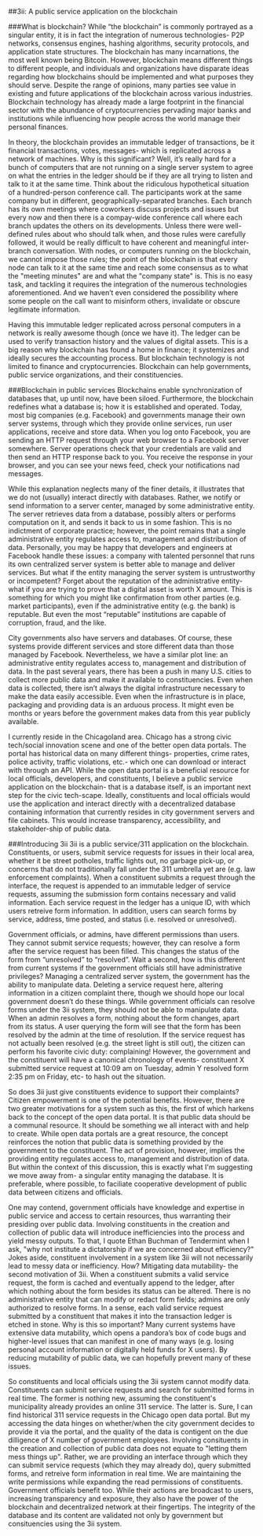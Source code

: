 ##3ii: A public service application on the blockchain 

###What is blockchain?
While “the blockchain” is commonly portrayed as a singular entity, it is in fact the integration of numerous technologies- P2P networks, consensus engines, hashing algorithms, security protocols, and application state structures. The blockchain has many incarnations, the most well known being Bitcoin. However, blockchain means different things to different people, and individuals and organizations have disparate ideas regarding how blockchains should be implemented and what purposes they should serve. Despite the range of opinions, many parties see value in existing and future applications of the blockchain across various industries. Blockchain technology has already made a large footprint in the financial sector with the abundance of cryptocurrencies pervading major banks and institutions while influencing how people across the world manage their personal finances. 

In theory, the blockchain provides an immutable ledger of transactions, be it financial transactions, votes, messages- which is replicated across a network of machines. Why is this significant? Well, it’s really hard for a bunch of computers that are not running on a single server system to agree on what the entries in the ledger should be if they are all trying to listen and talk to it at the same time. Think about the ridiculous hypothetical situation of a hundred-person conference call. The participants work at the same company but in different, geographically-separated branches. Each branch has its own meetings where coworkers discuss projects and issues but every now and then there is a compay-wide conference call where each branch updates the others on its developments. Unless there were well-defined rules about who should talk when, and those rules were carefully followed, it would be really difficult to have coherent and meaningful inter-branch conversation. With nodes, or computers running on the blockchain, we cannot impose those rules; the point of the blockchain is that every node can talk to it at the same time and reach some consensus as to what the "meeting minutes" are and what the "company state" is. This is no easy task, and tackling it requires the integration of the numerous technologies aforementioned. And we haven’t even considered the possibility where some people on the call want to misinform others, invalidate or obscure legitimate information.

Having this immutable ledger replicated across personal computers in a network is really awesome though (once we have it). The ledger can be used to verify transaction history and the values of digital assets. This is a big reason why blockchain has found a home in finance; it systemizes and ideally secures the accounting process. But blockchain technology is not limited to finance and cryptocurrencies. Blockchain can help governments, public service organizations, and their constituencies.

###Blockchain in public services
Blockchains enable synchronization of databases that, up until now, have been siloed. Furthermore, the blockchain redefines what a database is; how it is established and operated. Today, most big companies (e.g. Facebook) and governments manage their own server systems, through which they provide online services, run user applications, receive and store data. When you log onto Facebook, you are sending an HTTP request through your web browser to a Facebook server somewhere. Server operations check that your credentials are valid and then send an HTTP response back to you. You receive the response in your browser, and you can see your news feed, check your notifications nad messages.

While this explanation neglects many of the finer details, it illustrates that we do not (usually) interact directly with databases. Rather, we notify or send information to a server center, managed by some administrative entity. The server retrieves data from a database, possibly alters or performs computation on it, and sends it back to us in some fashion. This is no indictment of corporate practice; however, the point remains that a single administrative entity regulates access to, management and distribution of data. Personally, you may be happy that developers and engineers at Facebook handle these issues: a company with talented personnel that runs its own centralized server system is better able to manage and deliver services. But what if the entity managing the server system is untrustworthy or incompetent? Forget about the reputation of the administrative entity- what if you are trying to prove that a digital asset is worth X amount. This is something for which you might like confirmation from other parties (e.g. market participants), even if the administrative entity (e.g. the bank) is reputable. But even the most “reputable” institutions are capable of corruption, fraud, and the like.

City governments also have servers and databases. Of course, these systems provide different services and store different data than those managed by Facebook. Nevertheless, we have a similar plot line: an administrative entity regulates access to, management and distribution of data. In the past several years, there has been a push in many U.S. cities to collect more public data and make it available to constituencies. Even when data is collected, there isn’t always the digital infrastructure necessary to make the data easily accessible. Even when the infrastructure is in place, packaging and providing data is an arduous process. It might even be months or years before the government makes data from this year publicly available. 

I currently reside in the Chicagoland area. Chicago has a strong civic tech/social innovation scene and one of the better open data portals. The portal has historical data on many different things- properties, crime rates, police activity, traffic violations, etc.- which one can download or interact with through an API. While the open data portal is a beneficial resource for local officials, developers, and constituents, I believe a public service application on the blockchain- that is a database itself, is an important next step for the civic tech-scape. Ideally, constituents and local officials would use the application and interact directly with a decentralized database containing information that currently resides in city government servers and file cabinets. This would increase transparency, accessibility, and stakeholder-ship of public data.

###Introducing 3ii
3ii is a public service/311 application on the blockchain. Constituents, or users, submit service requests for issues in their local area, whether it be street potholes, traffic lights out, no garbage pick-up, or concerns that do not traditionally fall under the 311 umbrella yet are  (e.g. law enforcement complaints). When a constituent submits a request through the interface, the request is appended to an immutable ledger of service requests, assuming the submission form contains necessary and valid information. Each service request in the ledger has a unique ID, with which users retreive form information. In addition, users can search forms by service, address, time posted, and status (i.e. resolved or unresolved). 

Government officials, or admins, have different permissions than users. They cannot submit service requests; however, they can resolve a form after the service request has been filled. This changes the status of the form from “unresolved” to “resolved”. Wait a second, how is this different from current systems if the government officials still have administrative privileges? Managing a centralized server system, the government has the ability to manipulate data. Deleting a service request here, altering information in a citizen complaint there, though we should hope our local government doesn’t do these things. While government officials can resolve forms under the 3ii system, they should not be able to manipulate data. When an admin resolves a form, nothing about the form changes, apart from its status. A user querying the form will see that the form has been resolved by the admin at the time of resolution. If the service request has not actually been resolved  (e.g. the street light is still out), the citizen can perform his favorite civic duty: complaining! However, the government and the constituent will have a canonical chronology of events- constituent X submitted service request at 10:09 am on Tuesday, admin Y resolved form 2:35 pm on Friday, etc- to hash out the situation. 

So does 3ii just give constituents evidence to support their complaints? Citizen empowerment is one of the potential benefits. However, there are two greater motivations for a system such as this, the first of which harkens back to the concept of the open data portal. It is that public data should be a communal resource. It should be something we all interact with and help to create. While open data portals are a great resource, the concept reinforces the notion that public data is something provided by the government to the constituent. The act of provision, however, implies the providing entity regulates access to, management and distribution of data. But within the context of this discussion, this is exactly what I'm suggesting we move away from- a singular entity managing the database. It is preferable, where possible, to faciliate cooperative development of public data between citizens and officials.

One may contend, government officials have knowledge and expertise in public service and access to certain resources, thus warranting their presiding over public data. Involving constituents in the creation and collection of public data will introduce inefficiencies into the process and yield messy outputs. To that, I quote Ethan Buchman of Tendermint when I ask, "why not institute a dictatorship if we are concerned about efficiency?" Jokes aside, constituent involvement in a system like 3ii will not necessarily lead to messy data or inefficiency. How? Mitigating data mutability- the second motivation of 3ii. When a constituent submits a valid service request, the form is cached and eventually append to the ledger, after which nothing about the form besides its status can be altered. There is no administrative entity that can modify or redact form fields; admins are only authorized to resolve forms. In a sense, each valid service request submitted by a constituent that makes it into the transaction ledger is etched in stone. Why is this so important? Many current systems have extensive data mutability, which opens a pandora’s box of code bugs and higher-level issues that can manifest in one of many ways (e.g. losing personal account information or digitally held funds for X users). By reducing mutability of public data, we can hopefully prevent many of these issues. 

So constituents and local officials using the 3ii system cannot modify data. Constituents can submit service requests and search for submitted forms in real time. The former is nothing new, assuming the constituent's municipality already provides an online 311 service. The latter is. Sure, I can find historical 311 service requests in the Chicago open data portal. But my accessing the data hinges on whether/when the city government decides to provide it via the portal, and the quality of the data is contigent on the due dilligence of X number of government employees. Involving consituents in the creation and collection of public data does not equate to "letting them mess things up". Rather, we are providing an interface through which they can submit service requests (which they may already do), query submitted forms, and retreive form information in real time. We are maintaining the write permissions while expanding the read permissions of constituents. Government officials benefit too. While their actions are broadcast to users, increasing transparency and exposure, they also have the power of the blockchain and decentralized network at their fingertips. The integrity of the database and its content are validated not only by government but consituencies using the 3ii system.
